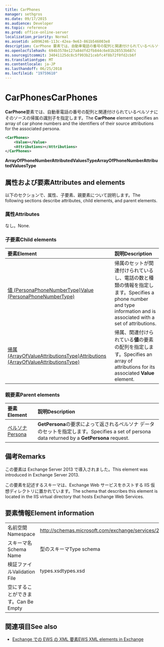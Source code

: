 ```yaml
---
title: CarPhones
manager: sethgros
ms.date: 09/17/2015
ms.audience: Developer
ms.topic: reference
ms.prod: office-online-server
localization_priority: Normal
ms.assetid: ad096246-113c-42ea-9e63-861b546003e8
description: CarPhone 要素では、自動車電話の番号の配列と関連付けられているペルソナにそのソースの帰属の識別子を指定します。
ms.openlocfilehash: 694b3578e127a84dfd2fb844c6e81b28553b687c
ms.sourcegitcommit: 34041125dc8c5f993b21cebfc4f8b72f0fd2cb6f
ms.translationtype: MT
ms.contentlocale: ja-JP
ms.lasthandoff: 06/25/2018
ms.locfileid: "19759610"
---
```

# <a name="carphones"></a><span data-ttu-id="53fa6-103">CarPhones</span><span class="sxs-lookup"><span data-stu-id="53fa6-103">CarPhones</span></span>

<span data-ttu-id="53fa6-104">**CarPhone**要素では、自動車電話の番号の配列と関連付けられているペルソナにそのソースの帰属の識別子を指定します。</span><span class="sxs-lookup"><span data-stu-id="53fa6-104">The **CarPhone** element specifies an array of car phone numbers and the identifiers of their source attributions for the associated persona.</span></span> 
  
```XML
<CarPhones>
    <Value></Value>
    <Attributions></Attributions>
</CarPhones>
```

 <span data-ttu-id="53fa6-105">**ArrayOfPhoneNumberAttributedValuesType**</span><span class="sxs-lookup"><span data-stu-id="53fa6-105">**ArrayOfPhoneNumberAttributedValuesType**</span></span>
## <a name="attributes-and-elements"></a><span data-ttu-id="53fa6-106">属性および要素</span><span class="sxs-lookup"><span data-stu-id="53fa6-106">Attributes and elements</span></span>

<span data-ttu-id="53fa6-107">以下のセクションで、属性、子要素、親要素について説明します。</span><span class="sxs-lookup"><span data-stu-id="53fa6-107">The following sections describe attributes, child elements, and parent elements.</span></span>
  
### <a name="attributes"></a><span data-ttu-id="53fa6-108">属性</span><span class="sxs-lookup"><span data-stu-id="53fa6-108">Attributes</span></span>

<span data-ttu-id="53fa6-109">なし。</span><span class="sxs-lookup"><span data-stu-id="53fa6-109">None.</span></span>
  
### <a name="child-elements"></a><span data-ttu-id="53fa6-110">子要素</span><span class="sxs-lookup"><span data-stu-id="53fa6-110">Child elements</span></span>

|<span data-ttu-id="53fa6-111">**要素**</span><span class="sxs-lookup"><span data-stu-id="53fa6-111">**Element**</span></span>|<span data-ttu-id="53fa6-112">**説明**</span><span class="sxs-lookup"><span data-stu-id="53fa6-112">**Description**</span></span>|
|:-----|:-----|
|[<span data-ttu-id="53fa6-113">値 (PersonaPhoneNumberType)</span><span class="sxs-lookup"><span data-stu-id="53fa6-113">Value (PersonaPhoneNumberType)</span></span>](value-personaphonenumbertype.md) <br/> |<span data-ttu-id="53fa6-114">帰属のセットが関連付けられているし、電話の数と種類の情報を指定します。</span><span class="sxs-lookup"><span data-stu-id="53fa6-114">Specifies a phone number and type information and is associated with a set of attributions.</span></span>  <br/> |
|[<span data-ttu-id="53fa6-115">帰属 (ArrayOfValueAttributionsType)</span><span class="sxs-lookup"><span data-stu-id="53fa6-115">Attributions (ArrayOfValueAttributionsType)</span></span>](attributions-arrayofvalueattributionstype.md) <br/> |<span data-ttu-id="53fa6-116">帰属、関連付けられている**値**の要素の配列を指定します。</span><span class="sxs-lookup"><span data-stu-id="53fa6-116">Specifies an array of attributions for its associated **Value** element.</span></span>  <br/> |
   
### <a name="parent-elements"></a><span data-ttu-id="53fa6-117">親要素</span><span class="sxs-lookup"><span data-stu-id="53fa6-117">Parent elements</span></span>

|<span data-ttu-id="53fa6-118">**要素**</span><span class="sxs-lookup"><span data-stu-id="53fa6-118">**Element**</span></span>|<span data-ttu-id="53fa6-119">**説明**</span><span class="sxs-lookup"><span data-stu-id="53fa6-119">**Description**</span></span>|
|:-----|:-----|
|[<span data-ttu-id="53fa6-120">ペルソナ</span><span class="sxs-lookup"><span data-stu-id="53fa6-120">Persona</span></span>](persona.md) <br/> |<span data-ttu-id="53fa6-121">**GetPersona**の要求によって返されるペルソナ データのセットを指定します。</span><span class="sxs-lookup"><span data-stu-id="53fa6-121">Specifies a set of persona data returned by a **GetPersona** request.</span></span>  <br/> |
   
## <a name="remarks"></a><span data-ttu-id="53fa6-122">備考</span><span class="sxs-lookup"><span data-stu-id="53fa6-122">Remarks</span></span>

<span data-ttu-id="53fa6-123">この要素は Exchange Server 2013 で導入されました。</span><span class="sxs-lookup"><span data-stu-id="53fa6-123">This element was introduced in Exchange Server 2013.</span></span>
  
<span data-ttu-id="53fa6-124">この要素を記述するスキーマは、Exchange Web サービスをホストする IIS 仮想ディレクトリに置かれています。</span><span class="sxs-lookup"><span data-stu-id="53fa6-124">The schema that describes this element is located in the IIS virtual directory that hosts Exchange Web Services.</span></span>
  
## <a name="element-information"></a><span data-ttu-id="53fa6-125">要素情報</span><span class="sxs-lookup"><span data-stu-id="53fa6-125">Element information</span></span>

|||
|:-----|:-----|
|<span data-ttu-id="53fa6-126">名前空間</span><span class="sxs-lookup"><span data-stu-id="53fa6-126">Namespace</span></span>  <br/> |http://schemas.microsoft.com/exchange/services/2006/types  <br/> |
|<span data-ttu-id="53fa6-127">スキーマ名</span><span class="sxs-lookup"><span data-stu-id="53fa6-127">Schema Name</span></span>  <br/> |<span data-ttu-id="53fa6-128">型のスキーマ</span><span class="sxs-lookup"><span data-stu-id="53fa6-128">Type schema</span></span>  <br/> |
|<span data-ttu-id="53fa6-129">検証ファイル</span><span class="sxs-lookup"><span data-stu-id="53fa6-129">Validation File</span></span>  <br/> |<span data-ttu-id="53fa6-130">types.xsd</span><span class="sxs-lookup"><span data-stu-id="53fa6-130">types.xsd</span></span>  <br/> |
|<span data-ttu-id="53fa6-131">空にすることができます。</span><span class="sxs-lookup"><span data-stu-id="53fa6-131">Can Be Empty</span></span>  <br/> ||
   
## <a name="see-also"></a><span data-ttu-id="53fa6-132">関連項目</span><span class="sxs-lookup"><span data-stu-id="53fa6-132">See also</span></span>



- [<span data-ttu-id="53fa6-133">Exchange での EWS の XML 要素</span><span class="sxs-lookup"><span data-stu-id="53fa6-133">EWS XML elements in Exchange</span></span>](ews-xml-elements-in-exchange.md)

